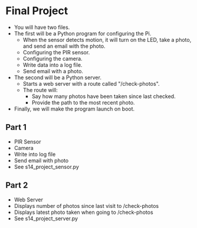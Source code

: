 # Final Project

* You will have two files.
* The first will be a Python program for configuring the Pi.
  * When the sensor detects motion, it will turn on the LED, take a photo, and send an email with the photo.
  * Configuring the PIR sensor.
  * Configuring the camera.
  * Write data into a log file.
  * Send email with a photo.
* The second will be a Python server. 
  * Starts a web server with a route called "/check-photos".
  * The route will: 
    * Say how many photos have been taken since last checked.
    * Provide the path to the most recent photo.
* Finally, we will make the program launch on boot.

## Part 1

* PIR Sensor
* Camera
* Write into log file
* Send email with photo
* See s14_project_sensor.py

## Part 2

* Web Server
* Displays number of photos since last visit to /check-photos
* Displays latest photo taken when going to /check-photos
* See s14_project_server.py
